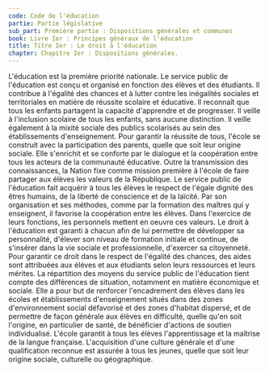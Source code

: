 ```yaml
---
code: Code de l'éducation
partie: Partie législative
sub_part: Première partie : Dispositions générales et communes
book: Livre Ier : Principes généraux de l'éducation
title: Titre Ier : Le droit à l'éducation
chapter: Chapitre Ier : Dispositions générales.
---
```


L'éducation est la première priorité nationale. Le service public de l'éducation est conçu et organisé en fonction des élèves et des étudiants. Il contribue à l'égalité des chances et à lutter contre les inégalités sociales et territoriales en matière de réussite scolaire et éducative.
Il reconnaît que tous les enfants partagent la capacité d'apprendre et de progresser. Il veille à l'inclusion scolaire de tous les enfants, sans aucune distinction. Il veille également à la mixité sociale des publics scolarisés au sein des établissements d'enseignement. Pour garantir la réussite de tous, l'école se construit avec la participation des parents, quelle que soit leur origine sociale. Elle s'enrichit et se conforte par le dialogue et la coopération entre tous les acteurs de la communauté éducative.
Outre la transmission des connaissances, la Nation fixe comme mission première à l'école de faire partager aux élèves les valeurs de la République. Le service public de l'éducation fait acquérir à tous les élèves le respect de l'égale dignité des êtres humains, de la liberté de conscience et de la laïcité. Par son organisation et ses méthodes, comme par la formation des maîtres qui y enseignent, il favorise la coopération entre les élèves.
Dans l'exercice de leurs fonctions, les personnels mettent en oeuvre ces valeurs.
Le droit à l'éducation est garanti à chacun afin de lui permettre de développer sa personnalité, d'élever son niveau de formation initiale et continue, de s'insérer dans la vie sociale et professionnelle, d'exercer sa citoyenneté.
Pour garantir ce droit dans le respect de l'égalité des chances, des aides sont attribuées aux élèves et aux étudiants selon leurs ressources et leurs mérites. La répartition des moyens du service public de l'éducation tient compte des différences de situation, notamment en matière économique et sociale.
Elle a pour but de renforcer l'encadrement des élèves dans les écoles et établissements d'enseignement situés dans des zones d'environnement social défavorisé et des zones d'habitat dispersé, et de permettre de façon générale aux élèves en difficulté, quelle qu'en soit l'origine, en particulier de santé, de bénéficier d'actions de soutien individualisé.
L'école garantit à tous les élèves l'apprentissage et la maîtrise de la langue française.
L'acquisition d'une culture générale et d'une qualification reconnue est assurée à tous les jeunes, quelle que soit leur origine sociale, culturelle ou géographique.
